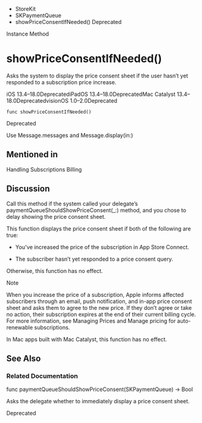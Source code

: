 

- StoreKit
- SKPaymentQueue
-  showPriceConsentIfNeeded() Deprecated

Instance Method

# showPriceConsentIfNeeded()

Asks the system to display the price consent sheet if the user hasn’t yet responded to a subscription price increase.

iOS 13.4–18.0DeprecatediPadOS 13.4–18.0DeprecatedMac Catalyst 13.4–18.0DeprecatedvisionOS 1.0–2.0Deprecated

``` source
func showPriceConsentIfNeeded()
```

Deprecated

Use Message.messages and Message.display(in:)

## Mentioned in 

Handling Subscriptions Billing

## Discussion

Call this method if the system called your delegate’s paymentQueueShouldShowPriceConsent(_:) method, and you chose to delay showing the price consent sheet.

This function displays the price consent sheet if both of the following are true:

- You’ve increased the price of the subscription in App Store Connect.

- The subscriber hasn’t yet responded to a price consent query.

Otherwise, this function has no effect.

Note

When you increase the price of a subscription, Apple informs affected subscribers through an email, push notification, and in-app price consent sheet and asks them to agree to the new price. If they don’t agree or take no action, their subscription expires at the end of their current billing cycle. For more information, see Managing Prices and Manage pricing for auto-renewable subscriptions.

In Mac apps built with Mac Catalyst, this function has no effect.

## See Also

### Related Documentation

func paymentQueueShouldShowPriceConsent(SKPaymentQueue) -> Bool

Asks the delegate whether to immediately display a price consent sheet.

Deprecated

